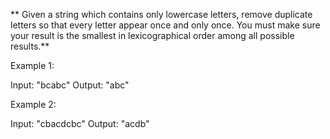 ** Given a string which contains only lowercase letters, remove duplicate letters so that every letter appear once and only once.
You must make sure your result is the smallest in lexicographical order among all possible results.**

Example 1:

Input: "bcabc"
Output: "abc"

Example 2:

Input: "cbacdcbc"
Output: "acdb"